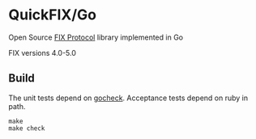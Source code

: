 QuickFIX/Go
===========

Open Source [FIX Protocol](http://www.fixprotocol.org/) library implemented in Go

FIX versions 4.0-5.0

Build
-----

The unit tests depend on [gocheck](http://labix.org/gocheck). Acceptance tests depend on ruby in path.

    make
    make check
